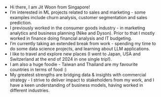 - Hi there, I am Jit Woon from Singapore!
- I’m interested in ML projects related to sales and marketing - some examples include churn analysis, customer segmentation and sales prediction.
- I previously worked in the consumer goods industry - in marketing analytics and business planning (Nike and Dyson). Prior to that I mostly worked in finance doing financial analysis and IT budgeting.
- I’m currently taking an extended break from work - spending my time to do some data science projects, and learning about LLM applications.
- I like to travel and explore new places (I went to Japan, USA and Switzerland at the end of 2024 in one single trip!).
- I am also a huge foodie - Taiwan and Thailand are my favourite countries in terms of food :) 
- My greatest strengths are bridging data & insights with commercial strategy - I strive to deliver impact to stakeholders from my work, and I have a keen understanding of business models, having worked in different industries.
